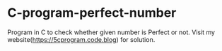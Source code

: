 # C-program-perfect-number
Program in C to check whether given number is Perfect or not.
Visit my website(https://5cprogram.code.blog) for solution.
